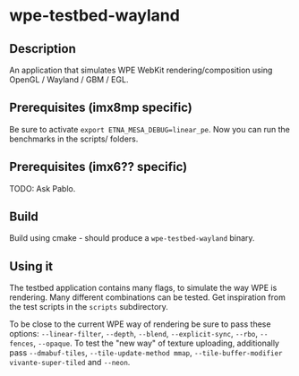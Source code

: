 # wpe-testbed-wayland

## Description

An application that simulates WPE WebKit rendering/composition using OpenGL / Wayland / GBM / EGL.

## Prerequisites (imx8mp specific)

Be sure to activate `export ETNA_MESA_DEBUG=linear_pe`.
Now you can run the benchmarks in the scripts/ folders.

## Prerequisites (imx6?? specific)

TODO: Ask Pablo.

## Build

Build using cmake - should produce a `wpe-testbed-wayland` binary.

## Using it

The testbed application contains many flags, to simulate the way WPE is rendering. Many different combinations can be tested.
Get inspiration from the test scripts in the `scripts` subdirectory.

To be close to the current WPE way of rendering be sure to pass these options: `--linear-filter`, `--depth`, `--blend`, `--explicit-sync`, `--rbo`, `--fences`, `--opaque`.
To test the "new way" of texture uploading, additionally pass `--dmabuf-tiles`, `--tile-update-method mmap`, `--tile-buffer-modifier vivante-super-tiled` and `--neon`.
